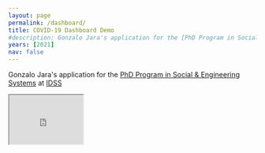 ```yaml
---
layout: page
permalink: /dashboard/
title: COVID-19 Dashboard Demo
#description: Gonzalo Jara's application for the [PhD Program in Social & Engineering Systems](https://idss.mit.edu/academics/ses_doc/) at [IDSS](https://idss.mit.edu)
years: [2021]
nav: false
---
```

Gonzalo Jara's application for the [PhD Program in Social & Engineering Systems](https://idss.mit.edu/academics/ses_doc/) at [IDSS](https://idss.mit.edu)

<div class="embed-responsive embed-responsive-16by9">
   <iframe class="embed-responsive-item"  
   src="https://www.youtube.com/embed/HT3J3kyEBTQ" width=150px 
   height=100px allowfullscreen>
</iframe>
</div> 